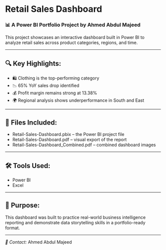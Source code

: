 # Retail Sales Dashboard

### 📊 A Power BI Portfolio Project by Ahmed Abdul Majeed

This project showcases an interactive dashboard built in Power BI to analyze retail sales across product categories, regions, and time.

---

## 🔍 Key Highlights:
- 🛍 Clothing is the top-performing category
- 📉 65% YoY sales drop identified
- 💰 Profit margin remains strong at 13.38%
- 🌍 Regional analysis shows underperformance in South and East

---

## 📂 Files Included:
- Retail-Sales-Dashboard.pbix – the Power BI project file  
- Retail-Sales-Dashboard.pdf – visual export of the report  
- Retail-Sales-Dashboard_Combined.pdf – combined dashboard images  

---

## 🛠 Tools Used:
- Power BI  
- Excel  

---

## 📌 Purpose:
This dashboard was built to practice real-world business intelligence reporting and demonstrate data storytelling skills in a portfolio-ready format.

---

*📧 Contact:* Ahmed Abdul Majeed
